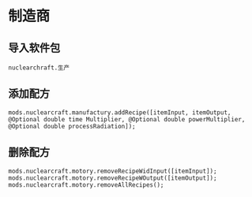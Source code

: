 # 制造商

## 导入软件包
`nuclearchraft.生产`

## 添加配方
```zenscript
mods.nuclearcraft.manufactury.addRecipe([itemInput, itemOutput, @Optional double time Multiplier, @Optional double powerMultiplier, @Optional double processRadiation]);
```

## 删除配方
```zenscript
mods.nuclearcraft.motory.removeRecipeWidInput([itemInput]);
mods.nuclearcraft.motory.removeRecipeWOutput([itemOutput]);
mods.nuclearcraft.motory.removeAllRecipes();
```